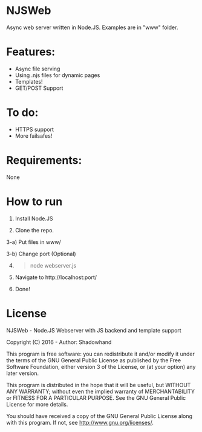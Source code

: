 # NJSWeb
Async web server written in Node.JS.
Examples are in "www" folder.

# Features:
* Async file serving
* Using .njs files for dynamic pages
* Templates!
* GET/POST Support


# To do:
* HTTPS support
* More failsafes!

# Requirements:
None

# How to run
1) Install Node.JS

2) Clone the repo.

3-a) Put files in www/

3-b) Change port (Optional)

4) > node webserver.js

5) Navigate to http://localhost:port/

6) Done!

# License

NJSWeb - Node.JS Webserver with JS backend and template support

Copyright (C) 2016 - Author: Shadowhand

This program is free software: you can redistribute it and/or modify
it under the terms of the GNU General Public License as published by
the Free Software Foundation, either version 3 of the License, or
(at your option) any later version.

This program is distributed in the hope that it will be useful,
but WITHOUT ANY WARRANTY; without even the implied warranty of
MERCHANTABILITY or FITNESS FOR A PARTICULAR PURPOSE.  See the
GNU General Public License for more details.

You should have received a copy of the GNU General Public License
along with this program.  If not, see <http://www.gnu.org/licenses/>.
